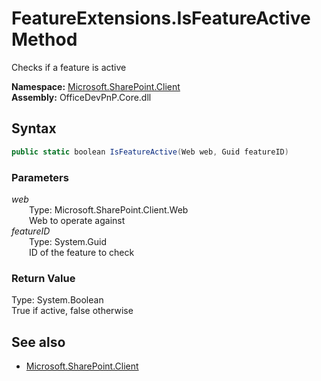 # FeatureExtensions.IsFeatureActive Method  
Checks if a feature is active  

**Namespace:** [Microsoft.SharePoint.Client](Microsoft.SharePoint.Client.md)  
**Assembly:** OfficeDevPnP.Core.dll  
## Syntax
```C#
public static boolean IsFeatureActive(Web web, Guid featureID)
```
### Parameters
*web*  
&emsp;&emsp;Type: Microsoft.SharePoint.Client.Web  
&emsp;&emsp;Web to operate against  
*featureID*  
&emsp;&emsp;Type: System.Guid  
&emsp;&emsp;ID of the feature to check  
### Return Value
Type: System.Boolean  
True if active, false otherwise

## See also
- [Microsoft.SharePoint.Client](Microsoft.SharePoint.Client.md)
